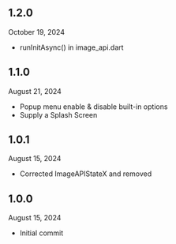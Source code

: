 
## 1.2.0
October 19, 2024
- runInitAsync() in image_api.dart

## 1.1.0
August 21, 2024
- Popup menu enable & disable built-in options
- Supply a Splash Screen

## 1.0.1
August 15, 2024
- Corrected ImageAPIStateX and removed 

## 1.0.0
August 15, 2024
- Initial commit

